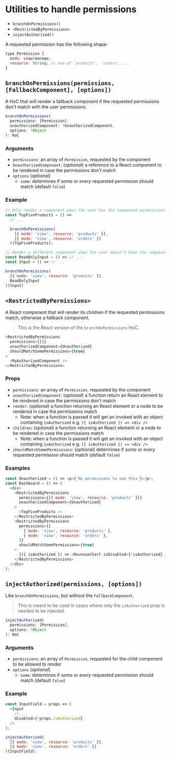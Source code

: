 # Utilities to handle permissions

- `branchOnPermissions()`
- `<RestrictedByPermissions>`
- `injectAuthorized()`

A requested permission has the following shape:

```js
type Permission {
  mode: view|manage;
  resource: String; // one of `products`, `orders`, ...
}
```

## `branchOnPermissions(permissions, [FallbackComponent], [options])`

A HoC that will render a fallback component if the requested permissions don't
match with the user permissions.

```js
branchOnPermissions(
  permissions: [Permission],
  unauthorizedComponent: ?UnauthorizedComponent,
  options: ?Object
): HoC
```

### Arguments

- `permissions`: an array of `Permission`, requested by the component
- `UnauthorizedComponent`: (_optional_) a reference to a React component to be
  rendered in case the permissions don't match
- `options` (_optional_)
  - `some`: determines if _some_ or _every_ requested permission should match
    (default `false`)

### Example

```js
// Only render a component when the user has the requested permissions
const TopFiveProducts = () =>
  // ...

  branchOnPermissions(
    [{ mode: 'view', resource: 'products' }],
    [{ mode: 'view', resource: 'orders' }]
  )(TopFiveProducts);
```

```js
// Render a different component when the user doesn't have the requested permissions
const ReadOnlyInput = () => // ...
const Input = () => // ...

branchOnPermissions(
  [{ mode: 'view', resource: 'products' }],
  ReadOnlyInput
)(Input)
```

## `<RestrictedByPermissions>`

A React component that will render its children if the requested permissions
match, otherwise a fallback component.

> This is the React version of the `branchOnPermissions` HoC.

```js
<RestrictedByPermissions
  permissions={[]}
  unauthorizedComponent={Unauthorized}
  shouldMatchSomePermissions={true}
>
  <MyAuthorizedComponent />
</RestrictedByPermissions>
```

### Props

- `permissions`: an array of `Permission`, requested by the component
- `unauthorizedComponent`: (_optional_) a function return an React element to be
  rendered in case the permissions don't match
- `render`: (_optional_) a function returning an React element or a node to be
  rendered in case the permissions match
  - Note: when a function is passed it will get an invoked with an object
    containing `isAuthorized` e.g. `({ isAuthorized }) => <div />`
- `children`: (_optional_) a function returning an React element or a node to be
  rendered in case the permissions match
  - Note: when a function is passed it will get an invoked with an object
    containing `isAuthorized` e.g. `({ isAuthorized }) => <div />`
- `shouldMatchSomePermissions`: (_optional_) determines if _some_ or _every_
  requested permission should match (default `false`)

### Examples

```js
const Unauthorized = () => <p>{'No permissions to see this'}</p>;
const Dashboard = () => (
  <div>
    <RestrictedByPermissions
      permissions={[{ mode: 'view', resource: 'products' }]}
      unauthorizedComponent={Unauthorized}
    >
      <TopFiveProducts />
    </RestrictedByPermissions>
    <RestrictedByPermissions
      permissions={[
        { mode: 'view', resource: 'products' },
        { mode: 'view', resource: 'orders' },
      ]}
      shouldMatchSomePermissions={true}
    >
      {({ isAuthorized }) => <RevenueChart isDisabled={!isAuthorized} />}
    </RestrictedByPermissions>
  </div>
);
```

## `injectAuthorized(permissions, [options])`

Like `branchOnPermissions`, but without the `FallbackComponent`.

> This is meant to be used in cases where only the `isAuthorized` prop is needed
> to be injected.

```js
injectAuthorized(
  permissions: [Permission],
  options: ?Object
): HoC
```

### Arguments

- `permissions`: an array of `Permission`, requested for the child component to
  be allowed to render
- `options` (_optional_)
  - `some`: determines if _some_ or _every_ requested permission should match
    (default `false`)

### Example

```js
const InputField = props => (
  <Input
    //...
    disabled={!props.isAuthorized}
  />
);

injectAuthorized(
  [{ mode: 'view', resource: 'products' }],
  [{ mode: 'view', resource: 'orders' }]
)(InputField);
```
